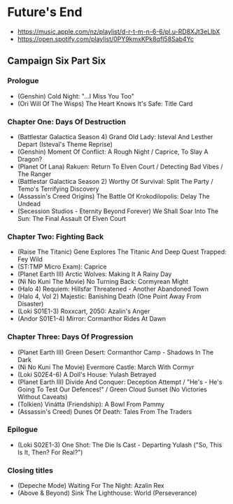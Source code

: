 # Future's End

* https://music.apple.com/nz/playlist/d-r-t-m-n-6-6/pl.u-RD8XJt3eLlbX
* https://open.spotify.com/playlist/0PY9kmxKPk8qfI58Sab4Yc

## Campaign Six Part Six
### Prologue

* (Genshin) Cold Night: "...I Miss You Too"
* (Ori Will Of The Wisps) The Heart Knows It's Safe: Title Card

### Chapter One: Days Of Destruction

* (Battlestar Galactica Season 4) Grand Old Lady: Isteval And Lesther Depart (Isteval's Theme Reprise)
* (Genshin) Moment Of Conflict: A Rough Night / Caprice, To Slay A Dragon?
* (Planet Of Lana) Rakuen: Return To Elven Court / Detecting Bad Vibes / The Ranger
* (Battlestar Galactica Season 2) Worthy Of Survival: Split The Party / Temo's Terrifying Discovery
* (Assassin's Creed Origins) The Battle Of Krokodilopolis: Delay The Undead
* (Secession Studios - Eternity Beyond Forever) We Shall Soar Into The Sun: The Final Assault Of Elven Court

### Chapter Two: Fighting Back

* (Raise The Titanic) Gene Explores The Titanic And Deep Quest Trapped: Fey Wild
* (ST:TMP Micro Exam): Caprice
* (Planet Earth III) Arctic Wolves: Making It A Rainy Day
* (Ni No Kuni The Movie) No Turning Back: Cormyrean Might
* (Halo 4) Requiem: Hillsfar Threatened - Another Abandoned Town
* (Halo 4, Vol 2) Majestic: Banishing Death (One Point Away From Disaster)
* (Loki S01E1-3) Roxxcart, 2050: Azalin's Anger
* (Andor S01E1-4) Mirror: Cormanthor Rides At Dawn

### Chapter Three: Days Of Progression

* (Planet Earth III) Green Desert: Cormanthor Camp - Shadows In The Dark
* (Ni No Kuni The Movie) Evermore Castle: March With Cormyr
* (Loki S02E4-6) A Doll's House: Yulash Betrayed
* (Planet Earth III) Divide And Conquer: Deception Attempt / "He's - He's Going To Test Our Defences!" / Green Cloud Sunset (No Victories Without Caveats)
* (Tolkien) Vinátta (Friendship): A Bowl From Pammy
* (Assassin's Creed) Dunes Of Death: Tales From The Traders

### Epilogue

* (Loki S02E1-3) One Shot: The Die Is Cast - Departing Yulash ("So, This Is It, Then? For Real?")

### Closing titles

* (Depeche Mode) Waiting For The Night: Azalin Rex
* (Above & Beyond) Sink The Lighthouse: World (Perseverance)
